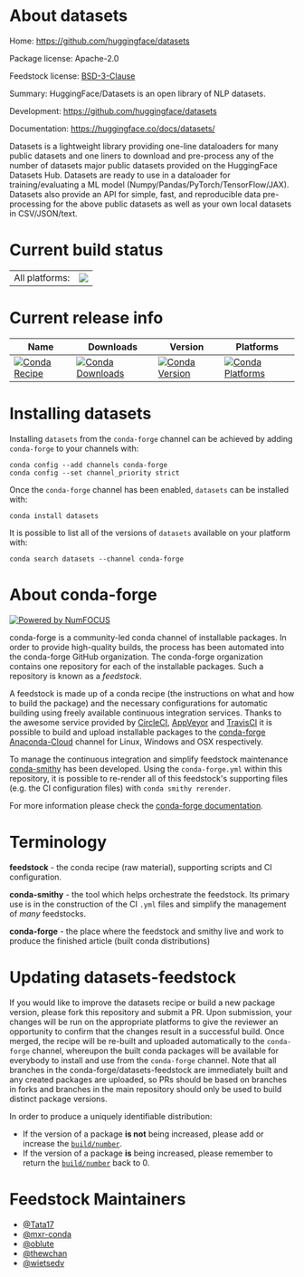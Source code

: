 About datasets
==============

Home: https://github.com/huggingface/datasets

Package license: Apache-2.0

Feedstock license: [BSD-3-Clause](https://github.com/conda-forge/datasets-feedstock/blob/master/LICENSE.txt)

Summary: HuggingFace/Datasets is an open library of NLP datasets.

Development: https://github.com/huggingface/datasets

Documentation: https://huggingface.co/docs/datasets/

Datasets is a lightweight library providing one-line dataloaders for many
public datasets and one liners to download and pre-process any of the number
of datasets major public datasets provided on the HuggingFace Datasets Hub.
Datasets are ready to use in a dataloader for training/evaluating a ML model
(Numpy/Pandas/PyTorch/TensorFlow/JAX). Datasets also provide an API for
simple, fast, and reproducible data pre-processing for the above public
datasets as well as your own local datasets in CSV/JSON/text.


Current build status
====================


<table><tr><td>All platforms:</td>
    <td>
      <a href="https://dev.azure.com/conda-forge/feedstock-builds/_build/latest?definitionId=11361&branchName=master">
        <img src="https://dev.azure.com/conda-forge/feedstock-builds/_apis/build/status/datasets-feedstock?branchName=master">
      </a>
    </td>
  </tr>
</table>

Current release info
====================

| Name | Downloads | Version | Platforms |
| --- | --- | --- | --- |
| [![Conda Recipe](https://img.shields.io/badge/recipe-datasets-green.svg)](https://anaconda.org/conda-forge/datasets) | [![Conda Downloads](https://img.shields.io/conda/dn/conda-forge/datasets.svg)](https://anaconda.org/conda-forge/datasets) | [![Conda Version](https://img.shields.io/conda/vn/conda-forge/datasets.svg)](https://anaconda.org/conda-forge/datasets) | [![Conda Platforms](https://img.shields.io/conda/pn/conda-forge/datasets.svg)](https://anaconda.org/conda-forge/datasets) |

Installing datasets
===================

Installing `datasets` from the `conda-forge` channel can be achieved by adding `conda-forge` to your channels with:

```
conda config --add channels conda-forge
conda config --set channel_priority strict
```

Once the `conda-forge` channel has been enabled, `datasets` can be installed with:

```
conda install datasets
```

It is possible to list all of the versions of `datasets` available on your platform with:

```
conda search datasets --channel conda-forge
```


About conda-forge
=================

[![Powered by
NumFOCUS](https://img.shields.io/badge/powered%20by-NumFOCUS-orange.svg?style=flat&colorA=E1523D&colorB=007D8A)](https://numfocus.org)

conda-forge is a community-led conda channel of installable packages.
In order to provide high-quality builds, the process has been automated into the
conda-forge GitHub organization. The conda-forge organization contains one repository
for each of the installable packages. Such a repository is known as a *feedstock*.

A feedstock is made up of a conda recipe (the instructions on what and how to build
the package) and the necessary configurations for automatic building using freely
available continuous integration services. Thanks to the awesome service provided by
[CircleCI](https://circleci.com/), [AppVeyor](https://www.appveyor.com/)
and [TravisCI](https://travis-ci.com/) it is possible to build and upload installable
packages to the [conda-forge](https://anaconda.org/conda-forge)
[Anaconda-Cloud](https://anaconda.org/) channel for Linux, Windows and OSX respectively.

To manage the continuous integration and simplify feedstock maintenance
[conda-smithy](https://github.com/conda-forge/conda-smithy) has been developed.
Using the ``conda-forge.yml`` within this repository, it is possible to re-render all of
this feedstock's supporting files (e.g. the CI configuration files) with ``conda smithy rerender``.

For more information please check the [conda-forge documentation](https://conda-forge.org/docs/).

Terminology
===========

**feedstock** - the conda recipe (raw material), supporting scripts and CI configuration.

**conda-smithy** - the tool which helps orchestrate the feedstock.
                   Its primary use is in the construction of the CI ``.yml`` files
                   and simplify the management of *many* feedstocks.

**conda-forge** - the place where the feedstock and smithy live and work to
                  produce the finished article (built conda distributions)


Updating datasets-feedstock
===========================

If you would like to improve the datasets recipe or build a new
package version, please fork this repository and submit a PR. Upon submission,
your changes will be run on the appropriate platforms to give the reviewer an
opportunity to confirm that the changes result in a successful build. Once
merged, the recipe will be re-built and uploaded automatically to the
`conda-forge` channel, whereupon the built conda packages will be available for
everybody to install and use from the `conda-forge` channel.
Note that all branches in the conda-forge/datasets-feedstock are
immediately built and any created packages are uploaded, so PRs should be based
on branches in forks and branches in the main repository should only be used to
build distinct package versions.

In order to produce a uniquely identifiable distribution:
 * If the version of a package **is not** being increased, please add or increase
   the [``build/number``](https://docs.conda.io/projects/conda-build/en/latest/resources/define-metadata.html#build-number-and-string).
 * If the version of a package **is** being increased, please remember to return
   the [``build/number``](https://docs.conda.io/projects/conda-build/en/latest/resources/define-metadata.html#build-number-and-string)
   back to 0.

Feedstock Maintainers
=====================

* [@Tata17](https://github.com/Tata17/)
* [@mxr-conda](https://github.com/mxr-conda/)
* [@oblute](https://github.com/oblute/)
* [@thewchan](https://github.com/thewchan/)
* [@wietsedv](https://github.com/wietsedv/)

